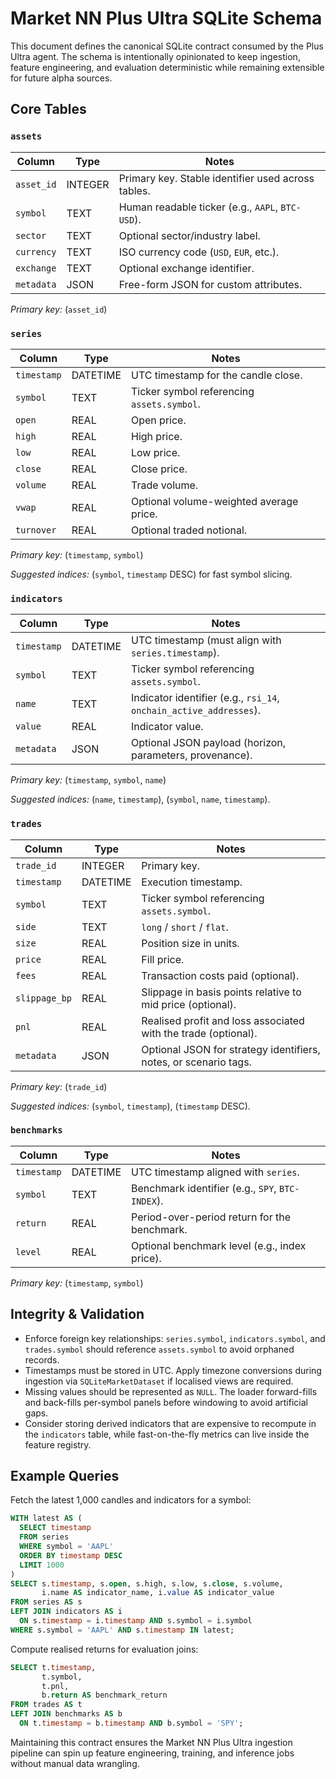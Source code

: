 # Market NN Plus Ultra SQLite Schema

This document defines the canonical SQLite contract consumed by the Plus Ultra
agent. The schema is intentionally opinionated to keep ingestion, feature
engineering, and evaluation deterministic while remaining extensible for future
alpha sources.

## Core Tables

### `assets`

| Column        | Type    | Notes                                                   |
|---------------|---------|---------------------------------------------------------|
| `asset_id`    | INTEGER | Primary key. Stable identifier used across tables.      |
| `symbol`      | TEXT    | Human readable ticker (e.g., `AAPL`, `BTC-USD`).        |
| `sector`      | TEXT    | Optional sector/industry label.                         |
| `currency`    | TEXT    | ISO currency code (`USD`, `EUR`, etc.).                 |
| `exchange`    | TEXT    | Optional exchange identifier.                           |
| `metadata`    | JSON    | Free-form JSON for custom attributes.                   |

*Primary key:* (`asset_id`)

### `series`

| Column      | Type    | Notes                                                                            |
|-------------|---------|----------------------------------------------------------------------------------|
| `timestamp` | DATETIME| UTC timestamp for the candle close.                                              |
| `symbol`    | TEXT    | Ticker symbol referencing `assets.symbol`.                                       |
| `open`      | REAL    | Open price.                                                                     |
| `high`      | REAL    | High price.                                                                     |
| `low`       | REAL    | Low price.                                                                      |
| `close`     | REAL    | Close price.                                                                    |
| `volume`    | REAL    | Trade volume.                                                                   |
| `vwap`      | REAL    | Optional volume-weighted average price.                                         |
| `turnover`  | REAL    | Optional traded notional.                                                        |

*Primary key:* (`timestamp`, `symbol`)

*Suggested indices:* (`symbol`, `timestamp` DESC) for fast symbol slicing.

### `indicators`

| Column      | Type    | Notes                                                                      |
|-------------|---------|----------------------------------------------------------------------------|
| `timestamp` | DATETIME| UTC timestamp (must align with `series.timestamp`).                         |
| `symbol`    | TEXT    | Ticker symbol referencing `assets.symbol`.                                 |
| `name`      | TEXT    | Indicator identifier (e.g., `rsi_14`, `onchain_active_addresses`).         |
| `value`     | REAL    | Indicator value.                                                            |
| `metadata`  | JSON    | Optional JSON payload (horizon, parameters, provenance).                    |

*Primary key:* (`timestamp`, `symbol`, `name`)

*Suggested indices:* (`name`, `timestamp`), (`symbol`, `name`, `timestamp`).

### `trades`

| Column        | Type     | Notes                                                                   |
|---------------|----------|-------------------------------------------------------------------------|
| `trade_id`    | INTEGER  | Primary key.                                                            |
| `timestamp`   | DATETIME | Execution timestamp.                                                    |
| `symbol`      | TEXT     | Ticker symbol referencing `assets.symbol`.                              |
| `side`        | TEXT     | `long` / `short` / `flat`.                                              |
| `size`        | REAL     | Position size in units.                                                 |
| `price`       | REAL     | Fill price.                                                             |
| `fees`        | REAL     | Transaction costs paid (optional).                                      |
| `slippage_bp` | REAL     | Slippage in basis points relative to mid price (optional).              |
| `pnl`         | REAL     | Realised profit and loss associated with the trade (optional).          |
| `metadata`    | JSON     | Optional JSON for strategy identifiers, notes, or scenario tags.        |

*Primary key:* (`trade_id`)

*Suggested indices:* (`symbol`, `timestamp`), (`timestamp` DESC).

### `benchmarks`

| Column      | Type     | Notes                                                                   |
|-------------|----------|-------------------------------------------------------------------------|
| `timestamp` | DATETIME | UTC timestamp aligned with `series`.                                    |
| `symbol`    | TEXT     | Benchmark identifier (e.g., `SPY`, `BTC-INDEX`).                         |
| `return`    | REAL     | Period-over-period return for the benchmark.                             |
| `level`     | REAL     | Optional benchmark level (e.g., index price).                            |

*Primary key:* (`timestamp`, `symbol`)

## Integrity & Validation

* Enforce foreign key relationships: `series.symbol`, `indicators.symbol`, and
  `trades.symbol` should reference `assets.symbol` to avoid orphaned records.
* Timestamps must be stored in UTC. Apply timezone conversions during
  ingestion via `SQLiteMarketDataset` if localised views are required.
* Missing values should be represented as `NULL`. The loader forward-fills and
  back-fills per-symbol panels before windowing to avoid artificial gaps.
* Consider storing derived indicators that are expensive to recompute in the
  `indicators` table, while fast-on-the-fly metrics can live inside the feature
  registry.

## Example Queries

Fetch the latest 1,000 candles and indicators for a symbol:

```sql
WITH latest AS (
  SELECT timestamp
  FROM series
  WHERE symbol = 'AAPL'
  ORDER BY timestamp DESC
  LIMIT 1000
)
SELECT s.timestamp, s.open, s.high, s.low, s.close, s.volume,
       i.name AS indicator_name, i.value AS indicator_value
FROM series AS s
LEFT JOIN indicators AS i
  ON s.timestamp = i.timestamp AND s.symbol = i.symbol
WHERE s.symbol = 'AAPL' AND s.timestamp IN latest;
```

Compute realised returns for evaluation joins:

```sql
SELECT t.timestamp,
       t.symbol,
       t.pnl,
       b.return AS benchmark_return
FROM trades AS t
LEFT JOIN benchmarks AS b
  ON t.timestamp = b.timestamp AND b.symbol = 'SPY';
```

Maintaining this contract ensures the Market NN Plus Ultra ingestion pipeline
can spin up feature engineering, training, and inference jobs without manual
data wrangling.

